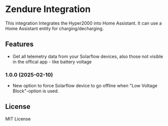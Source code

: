 # Zendure Integration

This integration Integrates the Hyper2000 into Home Assistant. It can use a Home Assistant entity for charging/decharging.

## Features

- Get all telemetry data from your Solarflow devices, also those not visible in the offical app - like battery voltage

### 1.0.0 (2025-02-10)

- New option to force Solarflow device to go offline when "Low Voltage Block"-option is used.

## License

MIT License
